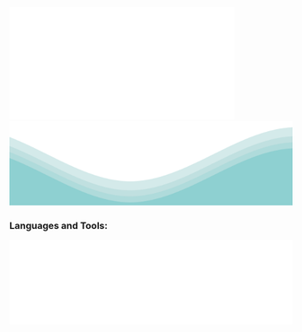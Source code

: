 <div>
    <img src="introduce.svg" width="400" height="200" alt="my-introduce">
    <img src="wave.svg" width="100%" height="150">
    <h3 align="left">Languages and Tools:</h3>
<p align="left"> <a href="https://www.w3schools.com/cpp/" target="_blank" rel="noreferrer"> <img src="tags.svg" width="100%" height="150"> </p>
</div>

